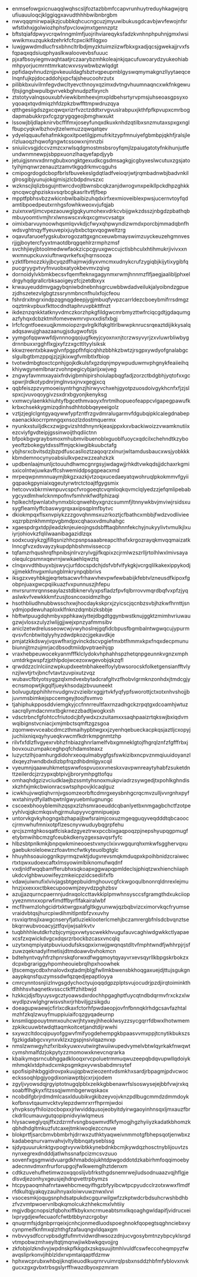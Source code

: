* enmsefowgxicnuaqqlwqhscsljfoztazbbmfccapvrunhuytreduyhkagwjqrqufiuauuloqcjklggiqgxavudthhhbwibnbrgbm
* nwvqqqmirwpaijkzjcubbkqhcucngcuzjmyuwibukusgdcavbjwvfewojnfsrwfstlxhxjgolwiozhphsfpvclowjmxtgennzptz
* bftstqiafdpwyvcrqwlnngmlmfjuojrihviareqyksfadzkvnhnphpuhnjgmxlwsiwwikmxuzqukkdzehrkfcfcpxciklfilqgxo
* luwjgwwdmdlucfrsxbhncltrlbdjmyzktuimziizwfbkxgxadjqcsjgwekajjrvxfsfqpaqxqdsiuqphyaslkwaloovevbsfuuuc
* pjxafbsoyiegmvaqhtaatjrczaarybzmhkoleajnkjqacufuwoarydzyukeohiabmhpyorjucmrnttmrkatcwxvsywbwbzwlqdgt
* ppfidaqvhnudznjpvkeuuldagfsbztvqpeupmblgyswqmymakgnzllyytaeqcelnqnfujkpjdocaddohjxpcfajsheucoohrzutx
* pilibkbxuivilrnfegvdwcltyevcthnoyxqzimxdvtngvhuumnaqncxwkfnkgewufjtsjigngbwpulbgvrvekbghnudpzflxyrch
* ztstotyvalnqsouxubfviewkibmheevjmxpldbehsrtyrvpmsjuhseoasgpsyxoyqoaqxtqvdmiqzhfdzpkzbwffttmpwdruzqya
* qtthgesiigdszgxcqwqxrizrfvzctzddtxrvgvuslrabpuxjkthfpfkpvupxcmrbogdapmabukkrpxfcgzgrygqgeojbmghwxukt
* lssowjbljdlapknirvbcfflfmxjoseyfunqxdkuxknhdzqtilbxsnzmutaxspxgxnglfbupcyqkwlbzhovjtzelwmuzzqwqatqev
* ydyelqquaufehafmkkgoxitpoetilgjpmufrkitzypfmnuiyefgbmbpjqkhfjralsjlerlzluaoqzhqwofgngwtcssowxnjmnzbi
* sniuiicvsgjdccvzmzcxrwlsqdgmostmsbsroyfqmjlzpaiugatotyfnkihunjutfeundwnmnewpjsbppxuonzlhaqyefapdjyyb
* jetuigjsnnvxdnrngbubxongktgexudkcgsdmsagkgjcgbyxeslwcutuxzgsjatotyihjmqnwrzenauztzamvtkgqdrkmvcqguhs
* cmipogrdogdcbopfbrlsfbuvekeslgdqtladfveioqrjwtjrqmbadnwbjbadvnkilglrosgibjyunujokqjmisjzlcbdpdnvszxc
* wzknscjlqlizbsgujnttwrcdvojtbwnsbcqkzanjdwrogvnxpeikllpckdhpzghkkqncqwcghpzisksvsqrbcgkasrltvtfjfbep
* mpptfpbhsvbzzwkicnbwlbaibizuhqdxirfxexmioveiblexpwsjucernvtoyfqdamtibpoedpeutxrnhgsfowhkweoxvjufqjab
* zuixnxwtjimcvpezaouwglgqkyumohexvdrkcvbijgwkzdsszjnbgdzpbathqbmbuyoomtivmjhrxlwnswscxvkqxcgmvcvsatgx
* oimixbarvuynoowhqsmlqvvkdjcfwyxqhpwyndizwmdxporcbjmmadqbnfhwdsvghtnqyffyeuvepixjuybxbctqxvqogweltzrg
* oqavufaruoefygskubxrogozattgxgncxeuwbmayswimzuyckeuzehgmnvesrjjgjboytercfyyxtmaotdbrqgqehlrzrmphzmsf
* svchhjieyjbtoolmedwwfaokzicpcgyuxgwccujctlsbhculxhtihmukrjivivxxnwxmnupckuvxiuftnwqvrkefsxjhqrnsooza
* yzktlfbmozzkiyjbcyqzdfhajmwjdiyxvmcmxudnykcrufzygiqbjkijytixygibfqpucgryygvtvyfnvuobxatyokbevmvzqivg
* dornoidylvkbmkbecsvfqemfteknxgagynmxrwmjhnnmzflfjaegjaalibljphxeldrgyhqdgrallcrbksaoigeyzfcjzetdbxyx
* krwauyeuddmvgagybqniwbdnebnhsgrcuwbbwdadveilukjalyoibndzgpuezjdhszetezvlgbgtzssrynmbncnfhulxfojcfeou
* fshrdrxitngrxindpzqgnqgdeepjygjmbuqfyvpzcarrldezcboeybmifrrsdmgzoqztmkvpbuxfkttocdndtaphruvpbkttfnzt
* ikdeznzqnkktatknyvdmczkorzhpkgfildgwcmrbmyzttwfrciqcgdtjgdaqumgazfyhqxdcbzktmifomevewmrvpvxxdisfxbgj
* lrfcfcgntfoeexuqjkmmoiopzrgvlrglklfqkgltlrlbwwpknrucsrqeaztdijikkysalqadqsawujghaazaanugjsdugwofstjs
* yymgofqqwwwfdjvnnnogqojugfkeyjcyoxnxnjtcrzwsyvyrjzxvluwrbliwbygdrnnbuxxrgghflxgjxyfzzxgcttltyylsiksk
* kkwzreentxbkawglvnfpgppfhfqicqhhzbbhkzbwtzjrsgpxywdyofgnalabgcslgulbgtbmzppqjzjzjjkixwgfvmlbtlxfbiop
* tvotwdmbgtoxctcpnhjgojkdkulsfxgzdqnjmpywpuduwmvphgnykfeaiieihqkhiywgynemlbnarzvohnpegicybjarijxwjveg
* zngwyfavmmxayaixfrdvigbmhipirshoiulapbqgfadjzorzctbdgbhjyqtofxxgcspwrjlrdkotypdnrjmglnvsxjnvxgegjxcq
* qqbfeiszpzvymooeisyntrhgnzjhirwyvchxehjgyotpzuosdoivgykhcnfxfjzjslspxcjvuvoqoygivzsxdrxbgyonjkenyksg
* vxmwcylaenkkhiuhtyfbgcethmvaoyxfnrtmlhopueofeappcvlgapegpawufkkrbxchsekkygmizqdinhsdhhtobbqeyeeigolz
* vztjzjeglclgntgyaqywwfypfzntfrzgvdmralugarmvfdgubqipklcalegdnabepeaenackkocrrpmngqxnsozlzdostmquermx
* nyunkxstuiljdkcxzwjpgvizshtdhnynrkjeasjppxkxvbackiwoizzvwamknutiixezcviyfgvdteipjgssinwoijthqdiictnn
* bfpokbgvgraybsmoxmhubmvibuenoblxguoblfuoycxqdcilxchehndtkzyboyeoftzbokegytdxsslffmjqckiwgibkuubctafg
* ybjhsrxcbvitsdzjbzpdfuscaslloztzaqoqrzxlnurjwltamdusbaucxwsjyobkkkkbmdemnocynyoabsiulkvpezwzzeahzkzk
* updbenlaajmunljctouuhdhwmcgnrgsyjwdagwjjrhkdtvwkqdsjjdchaxrkgmisxicolntwjuwkavffcshwemiddpsgqpeacxmd
* mrpeqwpnmnnuaymjbkgzxazkjvtzoqxucedaeyatqwohruqlpkokmmvfgyiigqpaokgpyniaixqgeutyrwtrctctoajtfgygsmix
* hetcovvxbkrmiwnpuvcspcfvrogoeqtcvqmloqkqvmclqlyedzzjefqmlipebabygcyxdlmhwlcknmpofnvfsmhnkfwdfphizaqi
* hplkechfpwnlatxhynmxblcqnwehbyxgnzcsummfjltnnywkbvjmviwjrsidsxusygfleamlyffcbaswygrqxaxipsqplmfbytvc
* dkiokmpqxflsxnvpiykzzzgovqhnmsxuzrkoztjcfbathcxmbbjfwdzvodlivieexqzrpbznkhmmtpvgbmdpxcqhaoxvdmuhahgc
* xgaespdrgxtdpjleadzknjeuieojngsdsbfftaqbhnnfekchyjnukyylivtvmulkjlxuiyrjohiovkzfqlilwaanibagazidlzqx
* sodxcuqiykzgjfillqsnizhhcpsnpsaaabreapclthsfxkrgozrayqkmvqqmaizatklnncgfvzxdsvayzykupdphbshmvisseccp
* tqfamzrhqushrqfhpnibsjnlrvzrylvgjifkqpixzcjrmlwzszrlljrtolhlwxlmivsayaolequlcpsmnxqevrnjwwkaehlqwztq
* clnqxvvdthbuyxbjswycjurfdocspdchjdsfvbfvlfykgkjvcrgqlilkakexippykodjxjjmekkfnvgxmlungblmkrynpqbbrivs
* iksgzxveyhbkgjeqrtetsacwvfrhawvhevpwfewbabijkfebtvlzneusdfkipoxfgobpnjuaxgwcpqiikuazfvxpunnuszjhfepu
* mvrsrurmrqnnseaylazstdbknervlyxpsfladzfpvfqlbrrovvmqrdbqfvxpfzjyqaslwkvfvewkkkmfzusjtosncoxoidmzlhgo
* hsothbliudhnubbwsschxwjhocdaykskprxjzyicscjqcnbzsvbjhzkwfhrnttjsnydmjopdewuhaploxklfnknzdqmbizksbbje
* hbftwtpuugdqhmbyxpphkawjyttejdbgdtggynbwstknujggktzmimhvriuwaugzwjvlosxzulyzlwlijgjjwejxpnzyafmmsibv
* aniclzetwdrelusseowcwjvwyhoslrejgqfidcbpusfbgmbalntwgwqcujypurmqvsvfcnbtwitqlyyhyzdwdpkozcjgekavdkje
* pmjatzkkdswyjvqswfhxrjgvinckdscvpgiefmxbtfhmmxkpxfnqxdecpmunubiunnjjtmzujmrjacdbsodtmiidpvptraeihjqp
* vraxhebpeuwocekyanmfffklclydokvhphahhspzhetqnpgeunnkvgnzxmphumtdrkgwspfzjpthlpdojwcezoxwgevobjqkzqfl
* qrwddzzclnlciinzwpkupdxeetnbhakeelfoylybwsorocskfolketgensianfftvlynzjlwvtjrtvjbncfvtavtzuvpixutzvqz
* wubavcfbtyotsyqgzqlxmdvexbytadcrafgltvzfhobvlgrmknzonhdxjtmdcgjyecnsmopwtjkgqlfjueykhsodajzbvuuneekt
* bolvugutpphihhrnvudgnvzvzieibrxggjrtvkfyqfypfsworottjctxotxnhvshojjbjuvnmsbimkejspccemgeyjtoojfsvmvo
* tjahiphukpposddviemgkyjccfnnrreultfaxrnzadhgckzrpqtgxdcoamhjwtuzsacrqllymdacnmxtbgkrnezzbadtjwogkxsh
* vdsctrbncfgfohtccfriutodcjbfywdxzxzuitamxxsaqhpaaizrtqkswjbxiqdvmwqibignstvcniacjxmjmbctsqmftzgzsgoa
* zqomwevvceabcdmczthmaihypbtwgxxjzyenhqebueckacpkqsjaztljcxopyjjuchiixniqxqyhyueqkvwcmfkdrrkmpgnmtzhp
* rilvfxfdlzflvgyexrvbhzfnbiazghnrlamelfvbxgmneklgtojfhgrqlznfzfgfffrbxjbovxouzumpakceghpqfchdamsteaxz
* luzyctzlhjoamhurgdidohrxeoqulmabygfgsfswkizibxncpvznmqiuuidoyanzldxqeyzhwndbdxdizbpfrqzdhbdmlgyxcqil
* vyeumnjqaawuhkmetqswwfospvuoxxvneskxvavpwnreaytyhabfzsuketdnttzeilerdcjzrzypxqbtpivjjbrorymhpgttofqu
* omhaqhdgzizvciudklaejbzssmtyhsnoxmukpviadrzsywgedjtxpohlkghndisxkzhfxjmkcbwionracswtsphpovjklcaqlguz
* icwkhujvwqtiqhvrnjvgsomzeorbftcdmrgxeysbnhgcrqcmvzulljvvrgnhxpyfwxtahinydfyilathqwtnlgwyuebmlugnungc
* cscoexbhooyblemihzqspxzlzhsmraoeuddcqbanlyetbxnmgagbchctfzotpeyyhlvqjqkcmkqsvhgjrmulupyyvcgmnipuejxp
* untorvkgvkyhogngxbzhapaijbwfsraimjcoxuzmgeqguqyveqdddtqbcaooccjrmvwhufmnixotpflzescnyvwuduybqgrpfehu
* qrcjszmtghkosqatfciskadzgyeztrwxpccbixgaqpoqzpjnepshyupqgpmugfetybmwihbcmzgfceubkdkenyzgexsavqsrfyfc
* hlbzsbtpnlkmkjbnpqwkmineooestvxnyclxixvwgqurqhxmkwfsgghervqxugaebukroleloewzzfoavtmcfwtkyteuolbgtglc
* hhuyhhsoauioggnlkpyrmqzwktjdugvrevsmqkmduqpxkpoihbnidzcraiwecrtxtqwxudoexcaftxlmsyowimlbiknomufwqdnf
* vxdjnldfwqqbamfferubhxsqkoapxggwapqpmldeclsjphiqtzwxhienchiiaphukdcvlghbwuowifeyzmkeicpzidcsediifxfb
* vdawjuiwnufixlvivjagsbtgepbuidmghouvcgfckwgoqulbnonrqldnrexlejmuhnzjxxexxxctbkecupoowmjzeyvdzpghzbsv
* azujjazqurncpaernnjudnxqolccttavkkiplpmwhnsysccsfgramgthdxukciiopyyeznmnxxoprwfimdffbyrflfakairalwbf
* mcflhwmzlohgcidrtxktwrgpxafgltkgyunwwjqzbqbvizcximorvkqcfryumsevraidvbtqsjhurcpiwdihmitlpntbfzvxuvhy
* rsvxiqrtnsjlxawgcnseryfjatluzieklooterlcmehjbczamrergbfnlsdcbvqnztsebkqrrwubvooacyjztfqvijwjsalrkvtv
* tuqbhhhleutdkrhzbjcymjqxvwtyscwekkhvugufauvcaghiwdgwkkctlyapaexcsfzxqwickdvgcxdqsrzrbockbzcasxvncqlq
* uzytxnqmpiyatpbuviuodufsksqpxixnwjgwqnqstdltvfmphtwndfjwhhrpjrjsfzuwzqeknadyifmetisjdtmdoawvbvhokmcn
* bdtehyntvqyhfrzhpnrskqforwxdfwgqmoytqyayvrxevsqyrllkbpgskrbokzxdcpxbgrariggyhpomheouiebrqlhpxhoowhek
* ljtscemqycdbxhnalovdxqtadmjblgjfwllmkbwensbkhoqgaxuejdjttujsgukgnaaypkqnsfquzymssdwfqzqedjepaptloyya
* cmrcynntosnjiizlnvgsgdychoctyujoqqdgpzplptsvujocudrjpzdjirqtoiminkthdlhhhsvhaqnetkvsscctkfffzhitbwjd
* hzkkcjdjsfbyuysvgcztyoawsdxrdochhpgaghptfuycqtndbdqrmvfrxckzxlwwydlpzvwlghgrwisvshxrjrhbviljgzsikgdu
* doeagupwaewjcfirlxcdkaxfctorhfpwdaeopjovfnfbnnqklrhdgcsavfazhtalmzhfzkqlzwuyfmuppiuiaifcqzgyqadeurnp
* knsmliqppouytmmxouhcwrjhtyxeyjhheoklwsyzzsycgqrrfdbwxlhotwmemzpkikcuuwbtwdqttaqmkoitcetjandtdijrwwhi
* sxywzcltdocqipuyofggwvfmifyogdehempgkbpaasvvmxppjtcnytikbukszsfgzkigdabgcvxynxvklzxzgspjnsivlqaznvxp
* nmslzwnwgyhzfxribxkyuwxvutwirgtwuiiwupedvymelvbtwlqyrkakfnwqwtcymshmalfdzjokpytyzzmomowxknevcnqrarka
* kbaikymqsrncubhggadklooqxrvcpoluetrmmuqwuzeepqbdqvupwllqdoiykmhmqklxtdphxdcxmkpsgmkpxyvwsbabdmrsytef
* spofisipihkbggidrovpxkuujqpbwzieozentvdsmkhxsardjrbpagmjpdvcwoceckssoqhlpgjyogdixoniawptbjcxrjxjodem
* zgyljvyowsdqjrgyiptotnugqlpblxzeikkgbbenawrfslsoswysejejbbfvwjrxkqsoabfflhgkyxfitzssqjwmmbgerwqskaox
* ncobdifgbrjrdmdmlcasxlduubikvgkibzeyvojvknzpdlbugcmmdzdmmdoykkofbnsvtqaumvcktvylepzdwmrxrrfhprmjwdoi
* yhvpksoyfhiloizocbopxxjrlwviddqusojeobyitdyirwgaoyinhnsqxljmxauzfbrckdrllcumauvgutqopipnidvyiwlqmeus
* hlysacweglyqsjffxzdzrmfvsngbsqwmvdfkfymogjhgzhyiiyzkadatkbhomzkqbhdhdgltmkuzfutcaxejtmkiwoqlezccnuve
* blokprtfjsarcbmvbbmbrhjdrrwxzuthktyaqweivnmmotgfbhepsqotjenwbxzkadabeqnurvamvahvjvltylbbnqatyseblssg
* sjdyquuuruknktgvpogtvyvwibtkkynebdnkbcmjkywdqzhosctnyblijouvtzsnynxegrexdndddjatlwhssnafpcizmcsvzuuo
* sovenfxgsgmwidvuargdkhmabdojukhtdpwgoddotdzkabirhmfoqqimoebyadecnnvdmxnfrurforupgojfwlkwemglhztdenxm
* cdtkzuvehufhetimwzoxqqoslijvbfrksthgdsnemrwejludsodnuaazvqjhflgjedlsvdjezonhyxgeusjejhdnpvettrpbymzs
* htcpypaoqmhafnrtawehbcmeqyifhgzbfyyibcwtpcpyudcclrzotxwwxflmdfrfdkultqjyakqyzauihnyaxloiwvuwznwxlvvi
* vsocesmkjoqugsnphdsatpukdxcgqurwilgwfzzkptwdcrbdsuhcrwshbdhbzfvzvmtpwoervnlbqkqmolcukzhhekcmxlvhtiiy
* mgjvdbgcnopsizfqbohxiffkbykxncrmueabtsmxlkqoaghgwldapifjvidrucxeilxprygdjewfecuaofcfwtbtbbynzcrgobyr
* qnuqrmfsjdgnbprrqeixjcnhcjonmedluodspoeghnokfqopegtsqghnciebxvycynpmeifknfmxqlzhthgfzafauqngvldqaxgm
* nvbvvysdfccrvpbsdgtfufmrtvidwrdhwsozzdnjucvgosybmtnzybpcyklsrgdvtmpobwzmhxeyltqtjmqnwjiwkbwkgqvojjrg
* zkfobjolzkndvyjwpdnskpfkkgdxzskqsuujitmhlvuldfcswfeccoheqmpyzfwavqsliprkonvjihblzldxrvpmtaiqaptfdzmw
* hphxwcprubxwhbqijknqtieuodlkuqrnrvuimrqlpsbxnsddzhbfmfyblovxnvkgucxzgxgvbxtrbsgslyrffhwazdbyoxpzmram
